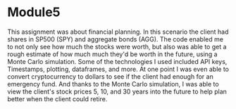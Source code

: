 # Module5
This assignment was about financial planning. In this scenario the client had shares in SP500 (SPY) and aggregate bonds (AGG). The code enabled me to not only see how much the stocks were worth, but also was able to get a rough estimate of how much much they'd be worth in the future, using a Monte Carlo simulation. Some of the technologies I used included API keys, Timestamps, plotting, dataframes, and more. At one point I was even able to convert cryptocurrency to dollars to see if the client had enough for an emergency fund. And thanks to the Monte Carlo simulation, I was able to view the client's stock prices 5, 10, and 30 years into the future to help plan better when the client could retire.
